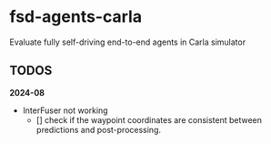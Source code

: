 # fsd-agents-carla
Evaluate fully self-driving end-to-end agents in Carla simulator



## TODOS

**2024-08**
- InterFuser not working
    - [] check if the waypoint coordinates are consistent between predictions and post-processing.
    